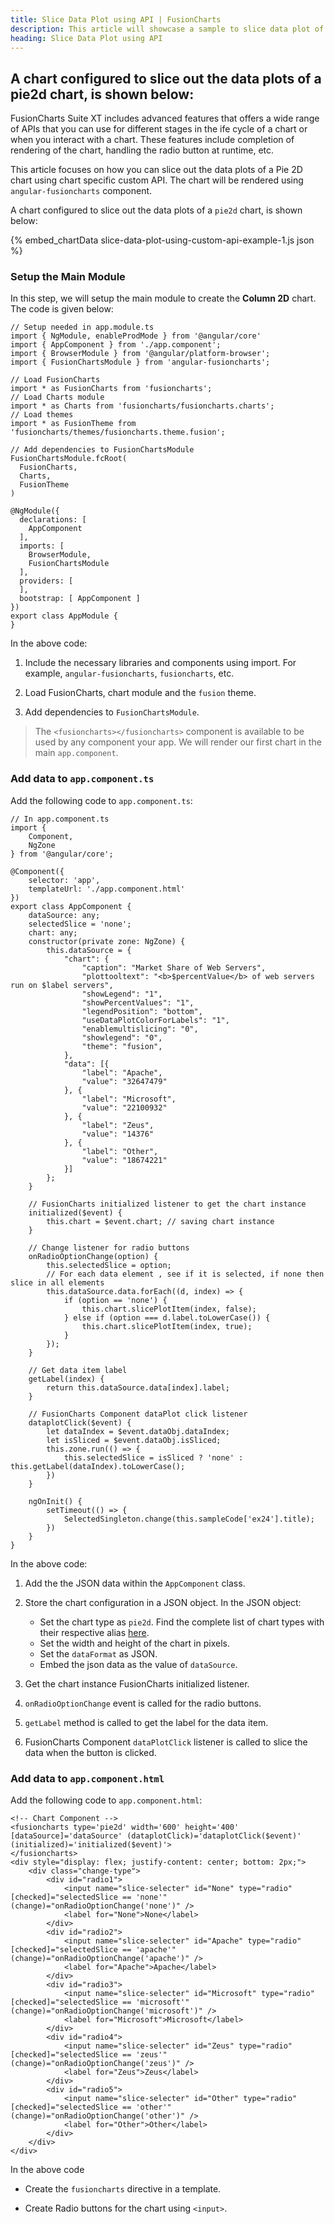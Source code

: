 ```yaml
---
title: Slice Data Plot using API | FusionCharts
description: This article will showcase a sample to slice data plot of the pie chart using chart specific custom API .
heading: Slice Data Plot using API
---
```


## A chart configured to slice out the data plots of a pie2d chart, is shown below:

FusionCharts Suite XT includes advanced features that offers a wide range of APIs that you can use for different stages in the ife cycle of a chart or when you interact with a chart. These features include completion of rendering of the chart, handling the radio button at runtime, etc.

This article focuses on how you can slice out the data plots of a Pie 2D chart using chart specific custom API. The chart will be rendered using `angular-fusioncharts` component. 

A chart configured to slice out the data plots of a `pie2d` chart, is shown below:

{% embed_chartData slice-data-plot-using-custom-api-example-1.js json %}

### Setup the Main Module

In this step, we will setup the main module to create the **Column 2D** chart. The code is given below:

```
// Setup needed in app.module.ts
import { NgModule, enableProdMode } from '@angular/core'
import { AppComponent } from './app.component';
import { BrowserModule } from '@angular/platform-browser';
import { FusionChartsModule } from 'angular-fusioncharts';

// Load FusionCharts
import * as FusionCharts from 'fusioncharts';
// Load Charts module
import * as Charts from 'fusioncharts/fusioncharts.charts';
// Load themes
import * as FusionTheme from 'fusioncharts/themes/fusioncharts.theme.fusion';

// Add dependencies to FusionChartsModule
FusionChartsModule.fcRoot(
  FusionCharts,
  Charts,
  FusionTheme
)

@NgModule({
  declarations: [
    AppComponent
  ],
  imports: [
    BrowserModule,
    FusionChartsModule
  ],
  providers: [
  ],
  bootstrap: [ AppComponent ]
})
export class AppModule {
}
```

In the above code:

1. Include the necessary libraries and components using import. For example, `angular-fusioncharts`, `fusioncharts`, etc.

2. Load FusionCharts, chart module and the `fusion` theme.

3. Add dependencies to `FusionChartsModule`.

> The `<fusioncharts></fusioncharts>` component is available to be used by any component your app. We will render our first chart in the main `app.component`.

### Add data to `app.component.ts`

Add the following code to `app.component.ts`:

```
// In app.component.ts
import {
    Component,
    NgZone
} from '@angular/core';

@Component({
    selector: 'app',
    templateUrl: './app.component.html'
})
export class AppComponent {
    dataSource: any;
    selectedSlice = 'none';
    chart: any;
    constructor(private zone: NgZone) {
        this.dataSource = {
            "chart": {
                "caption": "Market Share of Web Servers",
                "plottooltext": "<b>$percentValue</b> of web servers run on $label servers",
                "showLegend": "1",
                "showPercentValues": "1",
                "legendPosition": "bottom",
                "useDataPlotColorForLabels": "1",
                "enablemultislicing": "0",
                "showlegend": "0",
                "theme": "fusion",
            },
            "data": [{
                "label": "Apache",
                "value": "32647479"
            }, {
                "label": "Microsoft",
                "value": "22100932"
            }, {
                "label": "Zeus",
                "value": "14376"
            }, {
                "label": "Other",
                "value": "18674221"
            }]
        };
    }

    // FusionCharts initialized listener to get the chart instance
    initialized($event) {
        this.chart = $event.chart; // saving chart instance 
    }

    // Change listener for radio buttons
    onRadioOptionChange(option) {
        this.selectedSlice = option;
        // For each data element , see if it is selected, if none then slice in all elements
        this.dataSource.data.forEach((d, index) => {
            if (option == 'none') {
                this.chart.slicePlotItem(index, false);
            } else if (option === d.label.toLowerCase()) {
                this.chart.slicePlotItem(index, true);
            }
        });
    }

    // Get data item label
    getLabel(index) {
        return this.dataSource.data[index].label;
    }

    // FusionCharts Component dataPlot click listener
    dataplotClick($event) {
        let dataIndex = $event.dataObj.dataIndex;
        let isSliced = $event.dataObj.isSliced;
        this.zone.run(() => {
            this.selectedSlice = isSliced ? 'none' : this.getLabel(dataIndex).toLowerCase();
        })
    }

    ngOnInit() {
        setTimeout(() => {
            SelectedSingleton.change(this.sampleCode['ex24'].title);
        })
    }
}
```

In the above code:

1. Add the the JSON data within the `AppComponent` class.

2. Store the chart configuration in a JSON object. In the JSON object:
    * Set the chart type as `pie2d`. Find the complete list of chart types with their respective alias [here](https://www.fusioncharts.com/dev/chart-guide/list-of-charts).
    * Set the width and height of the chart in pixels. 
    * Set the `dataFormat` as JSON.
    * Embed the json data as the value of `dataSource`.

3. Get the chart instance FusionCharts initialized listener.

4. `onRadioOptionChange` event is called for the radio buttons.

5. `getLabel` method is called to get the label for the data item.

6. FusionCharts Component `dataPlotClick` listener is called to slice the data when the button is clicked.

### Add data to `app.component.html`

Add the following code to `app.component.html`:

```
<!-- Chart Component -->
<fusioncharts type='pie2d' width='600' height='400' [dataSource]='dataSource' (dataplotClick)='dataplotClick($event)' (initialized)='initialized($event)'>
</fusioncharts>
<div style="display: flex; justify-content: center; bottom: 2px;">
    <div class="change-type">
        <div id="radio1">
            <input name="slice-selecter" id="None" type="radio" [checked]="selectedSlice == 'none'" (change)="onRadioOptionChange('none')" />
            <label for="None">None</label>
        </div>
        <div id="radio2">
            <input name="slice-selecter" id="Apache" type="radio" [checked]="selectedSlice == 'apache'" (change)="onRadioOptionChange('apache')" />
            <label for="Apache">Apache</label>
        </div>
        <div id="radio3">
            <input name="slice-selecter" id="Microsoft" type="radio" [checked]="selectedSlice == 'microsoft'" (change)="onRadioOptionChange('microsoft')" />
            <label for="Microsoft">Microsoft</label>
        </div>
        <div id="radio4">
            <input name="slice-selecter" id="Zeus" type="radio" [checked]="selectedSlice == 'zeus'" (change)="onRadioOptionChange('zeus')" />
            <label for="Zeus">Zeus</label>
        </div>
        <div id="radio5">
            <input name="slice-selecter" id="Other" type="radio" [checked]="selectedSlice == 'other'" (change)="onRadioOptionChange('other')" />
            <label for="Other">Other</label>
        </div>
    </div>
</div>
```

In the above code 

* Create the `fusioncharts` directive in a template.

* Create Radio buttons for the chart using `<input>`.
